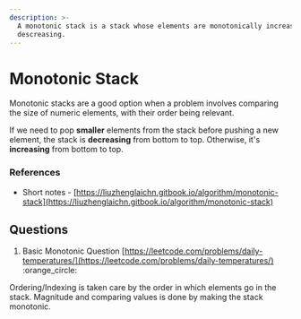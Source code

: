 ```yaml
---
description: >-
  A monotonic stack is a stack whose elements are monotonically increasing or
  descreasing.
---
```


# Monotonic Stack

Monotonic stacks are a good option when a problem involves comparing the size of numeric elements, with their order being relevant.

If we need to pop **smaller** elements from the stack before pushing a new element, the stack is **decreasing** from bottom to top. Otherwise, it's **increasing** from bottom to top.



### References&#x20;

* Short notes - [https://liuzhenglaichn.gitbook.io/algorithm/monotonic-stack](https://liuzhenglaichn.gitbook.io/algorithm/monotonic-stack)



## Questions&#x20;

1. Basic Monotonic Question [https://leetcode.com/problems/daily-temperatures/](https://leetcode.com/problems/daily-temperatures/) :orange\_circle:

Ordering/Indexing is taken care by the order in which elements go in the stack. Magnitude and comparing values is done by making the stack monotonic.&#x20;
